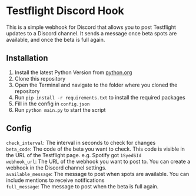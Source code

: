 # Testflight Discord Hook
This is a simple webhook for Discord that allows you to post Testflight updates to a Discord channel.
It sends a message once beta spots are available, and once the beta is full again.

## Installation
1. Install the latest Python Version from [python.org](https://www.python.org/downloads/)
2. Clone this repository
3. Open the Terminal and navigate to the folder where you cloned the repository
4. Run `pip install -r requirements.txt` to install the required packages
5. Fill in the config in `config.json`
6. Run `python main.py` to start the script

## Config
`check_interval`: The interval in seconds to check for changes\
`beta_code`: The code of the beta you want to check. This code is visible in the URL of the Testflight page. e.g. Spotify got `1SyedSId`\
`webhook_url`: The URL of the webhook you want to post to. You can create a webhook in the Discord channel settings.\
`available_message`: The message to post when spots are available. You can include mentions to receive notifications\
`full_message`: The message to post when the beta is full again.

